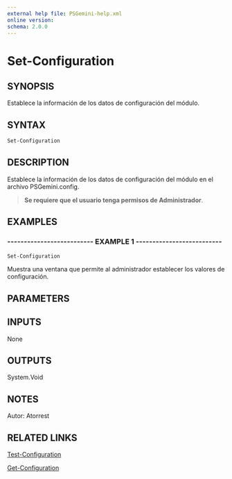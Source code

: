 ```yaml
---
external help file: PSGemini-help.xml
online version: 
schema: 2.0.0
---
```


# Set-Configuration

## SYNOPSIS
Establece la información de los datos de configuración del módulo.

## SYNTAX

```powershell
Set-Configuration
```

## DESCRIPTION
Establece la información de los datos de configuración del módulo en el archivo PSGemini.config.

> **Se requiere que el usuario tenga permisos de Administrador**.

## EXAMPLES

### -------------------------- EXAMPLE 1 --------------------------
```powershell
Set-Configuration
```

Muestra una ventana que permite al administrador establecer los valores de configuración.

## PARAMETERS

## INPUTS

None

## OUTPUTS

System.Void

## NOTES
Autor: Atorrest

## RELATED LINKS

[Test-Configuration](Test-Configuration.md)

[Get-Configuration](Get-Configuration.md)


